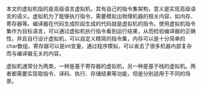 本文的虚拟机指的是高级语言虚拟机，其有自己的指令集架构，意义是实现高级语言的语义。虚拟机为了能够执行指令，需要模拟出物理机器的相关内容，如内存、寄存器等。编译器在代码生成阶段生成的代码就是虚拟机的指令。使用虚拟机指令集作为目标语言，可以通过虚拟机执行指令看到运行结果，从而检验编译器的正确性。并且自行设计虚拟机，可以自定义精简的指令集，内存可以是十分简单的char数组，寄存器可以是int变量，通过程序模拟，可以省去了很多机器内部复杂而与编译器无关的内容。

虚拟机通常分为两类，一种是基于寄存器的虚拟机，另一种是基于栈的虚拟机。两者都需要实现取指令、译码、执行、存储结果等功能，但是分别适用于不同的场景。
